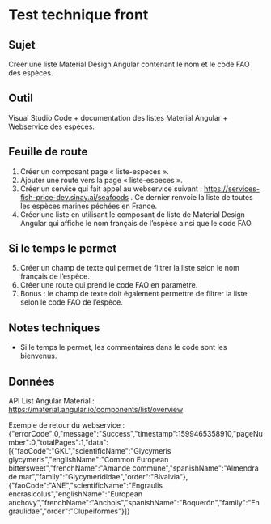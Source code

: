 # Test technique front

## Sujet
Créer une liste Material Design Angular contenant le nom et le code FAO des espèces.

## Outil
Visual Studio Code + documentation des listes Material Angular + Webservice des espèces.

## Feuille de route
1.	Créer un composant page « liste-especes ».
2.	Ajouter une route vers la page « liste-especes ».
3.	Créer un service qui fait appel au webservice suivant : https://services-fish-price-dev.sinay.ai/seafoods . Ce dernier renvoie la liste de toutes les espèces marines péchées en France. 
4.	Créer une liste en utilisant le composant de liste de Material Design Angular qui affiche le nom français de l’espèce ainsi que le code FAO.
## Si le temps le permet
5.	Créer un champ de texte qui permet de filtrer la liste selon le nom français de l’espèce.
6.	Créer une route qui prend le code FAO en paramètre. 
7.	Bonus : le champ de texte doit également permettre de filtrer la liste selon le code FAO de l’espèce.
## Notes techniques 
-	Si le temps le permet, les commentaires dans le code sont les bienvenus.
## Données
API List Angular Material : https://material.angular.io/components/list/overview

Exemple de retour du webservice : 
{"errorCode":0,"message":"Success","timestamp":1599465358910,"pageNumber":0,"totalPages":1,"data":[{"faoCode":"GKL","scientificName":"Glycymeris glycymeris","englishName":"Common European bittersweet","frenchName":"Amande commune","spanishName":"Almendra de mar","family":"Glycymerididae","order":"Bivalvia"},{"faoCode":"ANE","scientificName":"Engraulis encrasicolus","englishName":"European anchovy","frenchName":"Anchois","spanishName":"Boquerón","family":"Engraulidae","order":"Clupeiformes"}]}
